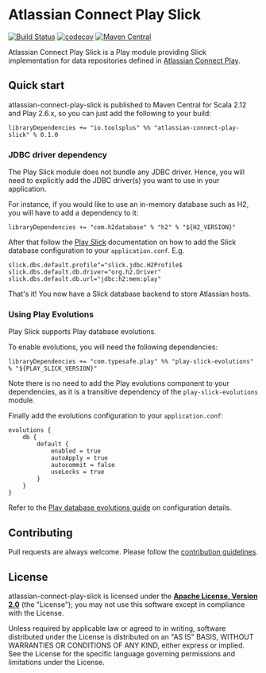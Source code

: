 # Atlassian Connect Play Slick

[![Build Status](https://travis-ci.org/toolsplus/atlassian-connect-play-slick.svg?branch=master)](https://travis-ci.org/toolsplus/atlassian-connect-play-slick)
[![codecov](https://codecov.io/gh/toolsplus/atlassian-connect-play-slick/branch/master/graph/badge.svg)](https://codecov.io/gh/toolsplus/atlassian-connect-play-slick)
[![Maven Central](https://img.shields.io/maven-central/v/io.toolsplus/atlassian-connect-play-slick_2.11.svg)](https://maven-badges.herokuapp.com/maven-central/io.toolsplus/atlassian-connect-play-slick_2.11)

Atlassian Connect Play Slick is a Play module providing Slick 
implementation for data repositories defined in [Atlassian Connect Play](atlassian-connect-play).

## Quick start

atlassian-connect-play-slick is published to Maven Central for Scala 2.12 and 
Play 2.6.x, so you can just add the following to your build:

    libraryDependencies += "io.toolsplus" %% "atlassian-connect-play-slick" % 0.1.0

### JDBC driver dependency
The Play Slick module does not bundle any JDBC driver. Hence, you will need to 
explicitly add the JDBC driver(s) you want to use in your application. 

For instance, if you would like to use an in-memory database such as H2, you will 
have to add a dependency to it:

    libraryDependencies += "com.h2database" % "h2" % "${H2_VERSION}"

After that follow the [Play Slick](play-slick-docs) documentation on how to add 
the Slick database configuration to your `application.conf`. E.g.

    slick.dbs.default.profile"="slick.jdbc.H2Profile$
    slick.dbs.default.db.driver="org.h2.Driver"
    slick.dbs.default.db.url="jdbc:h2:mem:play"

That's it! You now have a Slick database backend to store Atlassian hosts.

### Using Play Evolutions

Play Slick supports Play database evolutions.

To enable evolutions, you will need the following dependencies:

    libraryDependencies += "com.typesafe.play" %% "play-slick-evolutions" % "${PLAY_SLICK_VERSION}"
    
Note there is no need to add the Play evolutions component to your dependencies, 
as it is a transitive dependency of the `play-slick-evolutions` module.

Finally add the evolutions configuration to your `application.conf`:

    evolutions {
        db {
            default {
                enabled = true
                autoApply = true
                autocommit = false
                useLocks = true
            }
        }
    }
    
Refer to the [Play database evolutions guide](play-evolutions) on configuration details.

## Contributing
 
Pull requests are always welcome. Please follow the [contribution guidelines](CONTRIBUTING.md).
    
## License

atlassian-connect-play-slick is licensed under the **[Apache License, Version 2.0][apache]** (the
"License"); you may not use this software except in compliance with the License.

Unless required by applicable law or agreed to in writing, software
distributed under the License is distributed on an "AS IS" BASIS,
WITHOUT WARRANTIES OR CONDITIONS OF ANY KIND, either express or implied.
See the License for the specific language governing permissions and
limitations under the License.

[atlassian-connect-play]: https://github.com/toolsplus/atlassian-connect-play
[play-evolutions]: https://www.playframework.com/documentation/2.5.x/Evolutions
[apache]: http://www.apache.org/licenses/LICENSE-2.0
[play-slick-docs]: https://www.playframework.com/documentation/2.5.x/PlaySlick